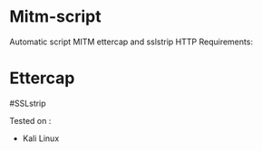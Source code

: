 # Mitm-script
Automatic script MITM ettercap and sslstrip HTTP
Requirements:
# Ettercap
#SSLstrip

Tested on :
- Kali Linux
